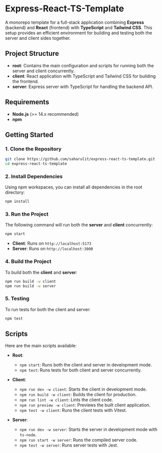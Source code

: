 
# Express-React-TS-Template

A monorepo template for a full-stack application combining **Express** (backend) and **React** (frontend) with **TypeScript** and **Tailwind CSS**. This setup provides an efficient environment for building and testing both the server and client sides together.

## Project Structure

- **root**: Contains the main configuration and scripts for running both the server and client concurrently.
- **client**: React application with TypeScript and Tailwind CSS for building the frontend.
- **server**: Express server with TypeScript for handling the backend API.

## Requirements

- **Node.js** (>= 14.x recommended)
- **npm**

## Getting Started

### 1. Clone the Repository

```bash
git clone https://github.com/saharulit/express-react-ts-template.git
cd express-react-ts-template
```

### 2. Install Dependencies

Using npm workspaces, you can install all dependencies in the root directory:

```bash
npm install
```

### 3. Run the Project

The following command will run both the **server** and **client** concurrently:

```bash
npm start
```

- **Client**: Runs on `http://localhost:5173`
- **Server**: Runs on `http://localhost:3000`

### 4. Build the Project

To build both the **client** and **server**:

```bash
npm run build -w client
npm run build -w server
```

### 5. Testing

To run tests for both the client and server:

```bash
npm test
```

## Scripts

Here are the main scripts available:

- **Root**:
  - `npm start`: Runs both the client and server in development mode.
  - `npm test`: Runs tests for both client and server concurrently.

- **Client**:
  - `npm run dev -w client`: Starts the client in development mode.
  - `npm run build -w client`: Builds the client for production.
  - `npm run lint -w client`: Lints the client code.
  - `npm run preview -w client`: Previews the built client application.
  - `npm test -w client`: Runs the client tests with Vitest.

- **Server**:
  - `npm run dev -w server`: Starts the server in development mode with `ts-node`.
  - `npm run start -w server`: Runs the compiled server code.
  - `npm test -w server`: Runs server tests with Jest.
